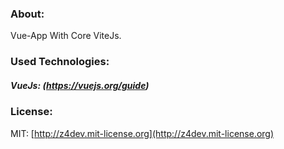 ### About:

Vue-App With Core ViteJs.
<br/>

### Used Technologies:

##### VueJs: (https://vuejs.org/guide)

### License:

MIT: [http://z4dev.mit-license.org](http://z4dev.mit-license.org)
